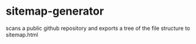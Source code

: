 # sitemap-generator
scans a public github repository and exports a tree of the file structure to sitemap.html
